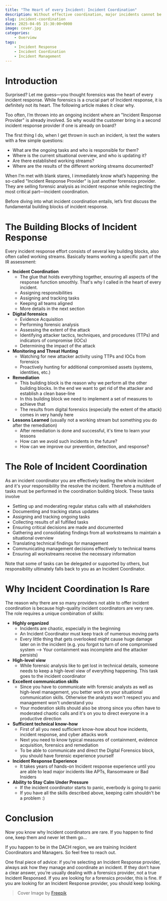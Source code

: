 ```yaml
---
title: "The Heart of every Incident: Incident Coordination"
description: Without effective coordination, major incidents cannot be resolved efficiently. This article explains why incident coordination is critical and outlines its key responsibilities.
slug: incident-coordination
date: 2025-04-05 15:30:00+0000
image: cover.jpg
categories:
    - Overview
tags:
    - Incident Response
    - Incident Coordination
    - Incident Management
---
```


# Introduction
Surprised? Let me guess—you thought forensics was the heart of every incident response. While forensics is a crucial part of Incident response, it is definitely not its heart. The following article makes it clear why.

Too often, I’m thrown into an ongoing incident where an "Incident Response Provider" is already involved. So why would the customer bring in a second incident response provider if one is already on board?

The first thing I do, when I get thrown in such an incident, is test the waters with a few simple questions:
* What are the ongoing tasks and who is responsible for them?
* Where is the current situational overview, and who is updating it?
* Are there established working streams?
* Where are the results of the different working streams documented?

When I’m met with blank stares, I immediately know what’s happening: the so-called "Incident Response Provider" is just another forensics provider. They are selling forensic analysis as incident response while neglecting the most critical part—incident coordination.

Before diving into what incident coordination entails, let’s first discuss the fundamental building blocks of incident response.

# The Building Blocks of Incident Response
Every incident response effort consists of several key building blocks, also often called working streams. Basically teams working a specific part of the IR assessment:
* **Incident Coordination**
  * The glue that holds everything together, ensuring all aspects of the response function smoothly. That's why I called in the heart of every incident.
  * Assigning responsibilities
  * Assigning and tracking tasks
  * Keeping all teams aligned
  * More details in the next section
* **Digital forensics**
  * Evidence Acquisition
  * Performing forensic analysis
  * Assessing the extent of the attack
  * Identifying attacker tactics, techniques, and procedures (TTPs) and indicators of compromise (IOCs)
  * Determining the impact of the attack
* **Monitoring and Threat Hunting**
  * Watching for new attacker activity using TTPs and IOCs from forensics
  * Proactively hunting for additional compromised assets (systems, identities, etc.)
* **Remediation**
  * This building block is the reason why we perform all the other building blocks. In the end we want to get rid of the attacker and establish a clean base-line 
  * In this building block we need to implement a set of measures to achieve that
  * The results from digital forensics (especially the extent of the attack) comes in very handy here
* **Lessons Learned** (usually not a working stream but something you do after the remediation)
  * After remediation is done and successful, it's time to learn your lessons 
  * How can we avoid such incidents in the future?
  * How can we improve our prevention, detection, and response?


# The Role of Incident Coordination
As an incident coordinator you are effectively leading the whole incident and it's your responsibility the resolve the incident. Therefore a multitude of tasks must be performed in the coordination building block. These tasks involve
* Setting up and moderating regular status calls with all stakeholders
* Documenting and tracking status updates
* Assigning and tracking ongoing tasks
* Collecting results of all fulfilled tasks
* Ensuring critical decisions are made and documented
* Gathering and consolidating findings from all workstreams to maintain a situational overview
* Translating technical findings for management
* Communicating management decisions effectively to technical teams
* Ensuring all workstreams receive the necessary information
    
Note that some of tasks can be delegated or supported by others, but responsibility ultimately falls back to you as an Incident Coordinator.

# Why Incident Coordination Is Rare
The reason why there are so many providers not able to offer incident coordination is because high-quality incident coordinators are very rare. The role requires a unique combination of skills:
* **Highly organized**
  * Incidents are chaotic, especially in the beginning
  * An Incident Coordinator must keep track of numerous moving parts
  * Every little thing that gets overlooked might cause huge damage later on in the incident (e.g. you forgot to turn of one compromised system --> Your containment was incomplete and the attacker persists)
* **High-level view**
  * While forensic analysis like to get lost in technical details, someone needs to keep a high-level view of everything happening. This task goes to the incident coordinator
* **Excellent communication skills**
  * Since you have to communicate with forensic analysts as well as high-level management, you better work on your situational communication skills. Otherwise the analysts won't respect you and management won't understand you
  * Your moderation skills should also be strong since you often have to moderated chaotic calls and it's on you to direct everyone in a productive direction
* **Sufficient technical know-how**
  * First of all you need sufficient know-how about how incidents, incident response, and cyber attacks work
  * Next you need to know typical measures of containment, evidence acquisition, forensics and remediation
  * To be able to communicate and direct the Digital Forensics block, you should have forensic experience yourself
* **Incident Response Experience**
  * It takes years of hands-on Incident response experience until you are able to lead major incidents like APTs, Ransomware or Bad Insiders
* **Ability to Stay Calm Under Pressure**
  * If the incident coordinator starts to panic, everbody is going to panic
  * If you have all the skills described above, keeping calm shouldn't be a problem :)

# Conclusion
Now you know why Incident coordinators are rare. If you happen to find one, keep them and never let them go…

If you happen to be in the DACH region, we are training Incident Coordinators and Managers. So feel free to reach out.

One final piece of advice: if you're selecting an Incident Response provider, always ask how they manage and coordinate an incident. If they don’t have a clear answer, you’re usually dealing with a forensics provider, not a true Incident Responsed. If you are looking for a forensics provider, this is fine. If you are looking for an Incident Response provider, you should keep looking.


> Cover Image by [Freepik](https://www.freepik.com/free-photo/multi-colored-psychedelic-background_11761213.htm#from_element=detail_alsolike)

